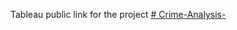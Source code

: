 Tableau public link for the project
[# Crime-Analysis-](https://public.tableau.com/views/CrimeanalysisProject/ProjectStory?:language=en-US&:sid=&:display_count=n&:origin=viz_share_link)
